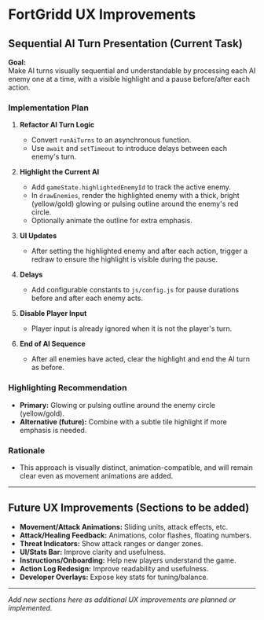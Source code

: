 # FortGridd UX Improvements

## Sequential AI Turn Presentation (Current Task)

**Goal:**  
Make AI turns visually sequential and understandable by processing each AI enemy one at a time, with a visible highlight and a pause before/after each action.

### Implementation Plan

1. **Refactor AI Turn Logic**
   - Convert `runAiTurns` to an asynchronous function.
   - Use `await` and `setTimeout` to introduce delays between each enemy's turn.

2. **Highlight the Current AI**
   - Add `gameState.highlightedEnemyId` to track the active enemy.
   - In `drawEnemies`, render the highlighted enemy with a thick, bright (yellow/gold) glowing or pulsing outline around the enemy's red circle.
   - Optionally animate the outline for extra emphasis.

3. **UI Updates**
   - After setting the highlighted enemy and after each action, trigger a redraw to ensure the highlight is visible during the pause.

4. **Delays**
   - Add configurable constants to `js/config.js` for pause durations before and after each enemy acts.

5. **Disable Player Input**
   - Player input is already ignored when it is not the player's turn.

6. **End of AI Sequence**
   - After all enemies have acted, clear the highlight and end the AI turn as before.

### Highlighting Recommendation

- **Primary:** Glowing or pulsing outline around the enemy circle (yellow/gold).
- **Alternative (future):** Combine with a subtle tile highlight if more emphasis is needed.

### Rationale

- This approach is visually distinct, animation-compatible, and will remain clear even as movement animations are added.

---

## Future UX Improvements (Sections to be added)

- **Movement/Attack Animations:** Sliding units, attack effects, etc.
- **Attack/Healing Feedback:** Animations, color flashes, floating numbers.
- **Threat Indicators:** Show attack ranges or danger zones.
- **UI/Stats Bar:** Improve clarity and usefulness.
- **Instructions/Onboarding:** Help new players understand the game.
- **Action Log Redesign:** Improve readability and usefulness.
- **Developer Overlays:** Expose key stats for tuning/balance.

---

*Add new sections here as additional UX improvements are planned or implemented.*